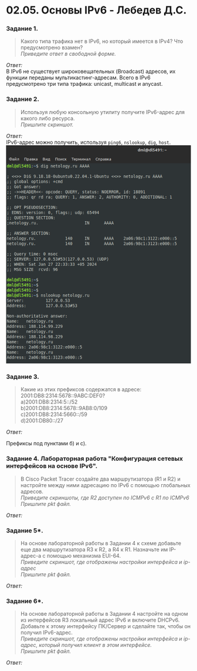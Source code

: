 # 02.05. Основы IPv6 - Лебедев Д.С.
### Задание 1.
> Какого типа трафика нет в IPv6, но который имеется в IPv4? Что предусмотрено взамен?  
> *Приведите ответ в свободной форме.*

*Ответ:*  
В IPv6 не существует широковещательных (Broadcast) адресов, их функции переданы мультикастинг-адресам. Всего в IPv6 предусмотрено три типа трафика: unicast, multicast и anycast.

### Задание 2.
> Используя любую консольную утилиту получите IPv6-адрес для какого либо ресурса.  
> *Пришлите скриншот.*

*Ответ:*  
IPv6-адрес можно получить, используя `ping6`, `nslookup`, `dig`, `host`.  
![](_attachments/02.05-02-01.png)

### Задание 3.
> Какие из этих префиксов содержатся в адресе: 2001:DB8:2314:5678::9ABC:DEF0?  
> a)2001:DB8:2314:5::/52  
> b)2001:DB8:2314:5678::9AB8:0/109  
> c)2001:DB8:2314:5660::/59  
> d)2001:DB80::/27

*Ответ:*  

Префиксы под пунктами б) и с).





### Задание 4. Лабораторная работа "Конфигурация сетевых интерфейсов на основе IPv6".
> В Cisco Packet Tracer создайте два маршрутизатора (R1 и R2) и настройте между ними адресацию по IPv6 с помощью глобальных адресов.  
> *Приведите скриншоты, где R2 доступен по ICMPv6 с R1 по ICMPv6*  
> *Пришлите pkt файл.*

*Ответ:*  






### Задание 5*.
> На основе лабораторной работы в Задании 4 к схеме добавьте еще два маршрутизатора R3 к R2, а R4 к R1. Назначьте им IP-адрес-а c помощью механизма EUI-64.  
> *Приведите скриншот, где отображены настройки интерфейса и ip-адрес*  
> *Пришлите pkt файл.*

*Ответ:*  





### Задание 6*.
> На основе лабораторной работы в Задании 4 настройте на одном из интерфейсов R3 локальный адрес IPv6 и включите DHCPv6. Добавьте к этому интерфейсу ПК/Сервер и сделайте так, чтобы он получил IPv6-адрес.  
> *Приведите скриншот, где отображены настройки интерфейса и ip-адрес, который получил клиент в этом интерфейсе.*  
> *Пришлите pkt файл.*

*Ответ:*  

